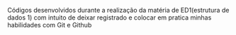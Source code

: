 Códigos desenvolvidos durante a realização da matéria de ED1(estrutura de dados 1) com intuito de deixar registrado e colocar em pratica minhas habilidades com Git e Github
